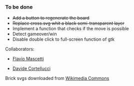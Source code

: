 ### To be done
<ul>
<li><del>Add a button to regenerate the board</del></li>
<li><del>Replace cross.svg whit a black semi-transparent layer</del></li>
<li>Implement a function that checks if the move is possible</li>
<li>Detect gameover/win</li>
<li>Disable double click to full-screen function of gtk</li>
</ul>

Collaborators:
- <a 
href="https://github.com/MascioSpam">Flavio Mascetti</a>

- <a href="https://github.com/DodoIta">Davide 
Cortellucci</a>

Brick svgs downloaded from <a href="https://commons.wikimedia.org/wiki/User:Shizhao/Mahjong">Wikimedia Commons</a>
